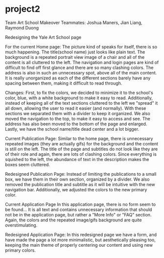 # project2

Team Art School Makeover 
Teammates: Joshua Maners, Jian Liang, Raymond Duong

Redesigning the Yale Art School page

For the current Home page: 
The picture kind of speaks for itself, there is so much happening. The title(school name) just looks like plain text. The background is a repeated portrait view image of a chair and all of the content is all cluttered to the left. The navigation and login pages are kind of difficult to find off first glance and there are so many clashing colors. The address is also in such an unnecessary spot, above all of the main content. It is really unorganized as each of the different sections barely have any spacing between them, making it difficult to read through.

Changes:
First, to fix the colors, we decided to minimize it to the school's color, blue, with a white background to make it easy to read. Additionally, instead of keeping all of the text sections cluttered to the left we "spread" it all down, allowing the user to read it easier (and normally). With these sections we separated them with a divider to keep it organized. We also moved the navigation to the top, to make it easy to access and see. The address has also been moved to the bottom of the page and enlarged. Lastly, we have the school name/title dead center and a lot bigger.

Current Publication Page:
Similar to the home page, there is unnecessary repeated images (they are actually gifs) for the background and the content is still on the left. The title of the page and subtitles do not look like they are of their role and again, there are lots of clashing colors. Since everything is squished to the left, the abundance of text in the description makes the boxes seem cluttered.

Redesigned Publication Page:
Instead of limiting the publications to a small box, we have them in their own section, organized by a divider. We also removed the publication title and subtitle as it will be intuitive with the new navigation bar. Additionally, we adjusted the colors to the new primary color. 

Current Application Page 
In this application page, there is no form seem to be found... It is all text and contains unnecessary information that should not be in the application page, but rather a "More Info" or "FAQ" section. Again, the colors and the repeated image/gifs background are quite overstimulating.

Redesigned Application Page: 
In this redesigned page we have a form, and have made the page a lot more minimalistic, but aesthetically pleasing too, keeping the main theme of properly centering our content and using new primary colors. 
